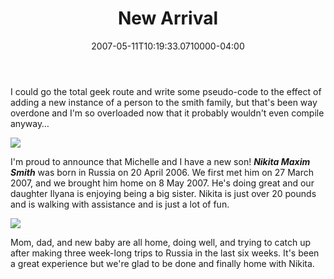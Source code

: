 ﻿---
title: New Arrival
date: "2007-05-11T10:19:33.0710000-04:00"
description: I could go the total geek route and write some pseudo-code to the effect of adding a new instance of a person to the smith family, but that's been way overdone and I'm so overloaded now that it probably wouldn't even compile anyway…
featuredImage: /img/new-2.jpg
---

I could go the total geek route and write some pseudo-code to the effect of adding a new instance of a person to the smith family, but that's been way overdone and I'm so overloaded now that it probably wouldn't even compile anyway…

![](/img/new-1.jpg)


I'm proud to announce that Michelle and I have a new son! ***Nikita Maxim Smith*** was born in Russia on 20 April 2006. We first met him on 27 March 2007, and we brought him home on 8 May 2007. He's doing great and our daughter Ilyana is enjoying being a big sister. Nikita is just over 20 pounds and is walking with assistance and is just a lot of fun.


![](/img/new-2.jpg)


Mom, dad, and new baby are all home, doing well, and trying to catch up after making three week-long trips to Russia in the last six weeks. It's been a great experience but we're glad to be done and finally home with Nikita.

